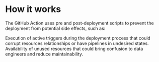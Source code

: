 # How it works
The GitHub Action uses pre and post-deployment scripts to prevent the deployment from potential side effects, such as:

Execution of active triggers during the deployment process that could corrupt resources relationships or have pipelines in undesired states.
Availability of unused resources that could bring confusion to data engineers and reduce maintainability.
